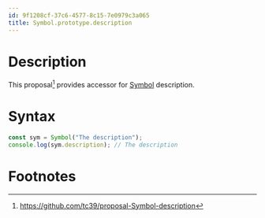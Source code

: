 ```yaml
---
id: 9f1208cf-37c6-4577-8c15-7e0979c3a065
title: Symbol.prototype.description
---
```


# Description

This proposal[^1] provides accessor for
[Symbol](20201113092454-javascript_symbols) description.

# Syntax

``` javascript
const sym = Symbol("The description");
console.log(sym.description); // The description
```

# Footnotes

[^1]: <https://github.com/tc39/proposal-Symbol-description>
